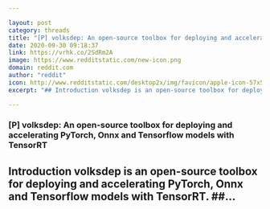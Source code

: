 ```yaml
---

layout: post
category: threads
title: "[P] volksdep: An open-source toolbox for deploying and accelerating PyTorch, Onnx and Tensorflow models with TensorRT"
date: 2020-09-30 09:18:37
link: https://vrhk.co/2SdRm2A
image: https://www.redditstatic.com/new-icon.png
domain: reddit.com
author: "reddit"
icon: http://www.redditstatic.com/desktop2x/img/favicon/apple-icon-57x57.png
excerpt: "## Introduction volksdep is an open-source toolbox for deploying and accelerating PyTorch, Onnx and Tensorflow models with TensorRT. ##..."

---
```


### [P] volksdep: An open-source toolbox for deploying and accelerating PyTorch, Onnx and Tensorflow models with TensorRT

## Introduction volksdep is an open-source toolbox for deploying and accelerating PyTorch, Onnx and Tensorflow models with TensorRT. ##...